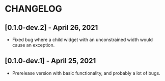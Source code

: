 # CHANGELOG

## [0.1.0-dev.2] - April 26, 2021

* Fixed bug where a child widget with an unconstrained width would cause an exception.

## [0.1.0-dev.1] - April 25, 2021

* Prerelease version with basic functionality, and probably a lot of bugs.
